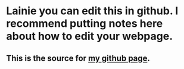 # Lainie you can edit this in github. I recommend putting notes here about how to edit your webpage.
## This is the source for [my github page](https://hairpinloops.github.io).
